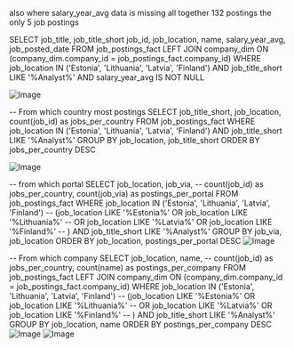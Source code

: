 
also where salary_year_avg data is missing
all together 132 postings
the only 5 job postings

SELECT 
	job_title,
    job_title_short
    job_id,
    job_location,
    name,
    salary_year_avg,
    job_posted_date
 FROM 
 	job_postings_fact
LEFT JOIN company_dim ON
      (company_dim.company_id = job_postings_fact.company_id)
WHERE job_location IN ('Estonia', 'Lithuania', 'Latvia', 'Finland') 
    AND job_title_short LIKE '%Analyst%'
    AND salary_year_avg IS NOT NULL

![Image](https://github.com/user-attachments/assets/23b19515-9b2a-410b-a4c3-9ad71d622163)

-- From which country most postings
SELECT 
  job_title_short,
  job_location,
  count(job_id) as jobs_per_country
FROM job_postings_fact
WHERE job_location IN ('Estonia', 'Lithuania', 'Latvia', 'Finland') 
    AND job_title_short LIKE '%Analyst%'
GROUP BY job_location, job_title_short
ORDER BY jobs_per_country DESC

![Image](https://github.com/user-attachments/assets/5bbd7d41-e9e8-4e75-a50a-4d89038c6860)

-- from which portal 
SELECT 
  job_location,
  job_via,
  -- count(job_id) as jobs_per_country,
  count(job_via) as postings_per_portal
FROM job_postings_fact
WHERE 
     job_location IN ('Estonia', 'Lithuania', 'Latvia', 'Finland') 
  -- (job_location LIKE '%Estonia%' OR  job_location LIKE  '%Lithuania%'
   -- OR  job_location LIKE '%Latvia%' OR  job_location LIKE '%Finland%'
  -- )
    AND job_title_short LIKE '%Analyst%'
GROUP BY job_via, job_location
ORDER BY job_location, postings_per_portal DESC
![Image](https://github.com/user-attachments/assets/8389c2c7-ee4d-4151-be41-fe3d0eeca16b)


-- From which company
SELECT 
  job_location,
  name,
  -- count(job_id) as jobs_per_country,
  count(name) as postings_per_company
FROM job_postings_fact
LEFT JOIN company_dim ON
      (company_dim.company_id = job_postings_fact.company_id)
WHERE 
     job_location IN ('Estonia', 'Lithuania', 'Latvia', 'Finland') 
  -- (job_location LIKE '%Estonia%' OR  job_location LIKE  '%Lithuania%'
   -- OR  job_location LIKE '%Latvia%' OR  job_location LIKE '%Finland%'
  -- )
    AND job_title_short LIKE '%Analyst%'
GROUP BY job_location, name
ORDER BY postings_per_company DESC
![Image](https://github.com/user-attachments/assets/7b44d25e-fd9a-43cd-8a62-95eb7038bbb1)
![Image](https://github.com/user-attachments/assets/4b4c6592-399e-4175-9e47-440dfb284fae)
